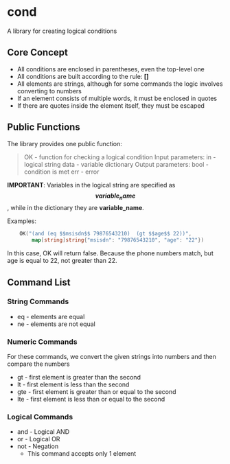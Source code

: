 # cond

A library for creating logical conditions

## Core Concept

- All conditions are enclosed in parentheses, even the top-level one
- All conditions are built according to the rule: **<command> <first element> [<second element>]**
- All elements are strings, although for some commands the logic involves converting to numbers
- If an element consists of multiple words, it must be enclosed in quotes
- If there are quotes inside the element itself, they must be escaped

## Public Functions

The library provides one public function:

> OK - function for checking a logical condition
>     Input parameters:
>         in - logical string
>         data - variable dictionary
>     Output parameters:
>         bool - condition is met
>         err - error

**IMPORTANT**: Variables in the logical string are specified as **$$variable_name$$**, while in the dictionary they are **variable_name**.

Examples:
```go
    OK("(and (eq $$msisdn$$ 79876543210)  (gt $$age$$ 22))", 
		map[string]string{"msisdn": "79876543210", "age": "22"})
```

In this case, OK will return false. Because the phone numbers match, but age is equal to 22, not greater than 22.

## Command List

### String Commands
- eq - elements are equal
- ne - elements are not equal

### Numeric Commands

For these commands, we convert the given strings into numbers and then compare the numbers

- gt - first element is greater than the second
- lt - first element is less than the second
- gte - first element is greater than or equal to the second
- lte - first element is less than or equal to the second

### Logical Commands

- and - Logical AND
- or - Logical OR
- not - Negation
    - This command accepts only 1 element
